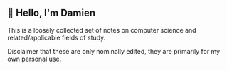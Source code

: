 ## 👋 Hello, I'm Damien

This is a loosely collected set of notes on computer science and
related/applicable fields of study.

Disclaimer that these are only nominally edited, they are primarily for my own personal use.

